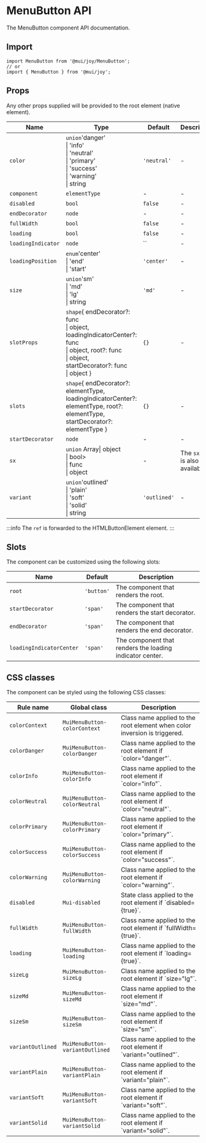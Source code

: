 # MenuButton API

The MenuButton component API documentation.

## Import

```
import MenuButton from '@mui/joy/MenuButton';
// or
import { MenuButton } from '@mui/joy';
```

## Props

Any other props supplied will be provided to the root element (native element).

| Name | Type | Default | Description |
| --- | --- | --- | --- |
| `color` | `union`'danger'<br>\| 'info'<br>\| 'neutral'<br>\| 'primary'<br>\| 'success'<br>\| 'warning'<br>\| string | `'neutral'` | - |
| `component` | `elementType` | - | - |
| `disabled` | `bool` | `false` | - |
| `endDecorator` | `node` | - | - |
| `fullWidth` | `bool` | `false` | - |
| `loading` | `bool` | `false` | - |
| `loadingIndicator` | `node` | `` | - |
| `loadingPosition` | `enum`'center'<br>\| 'end'<br>\| 'start' | `'center'` | - |
| `size` | `union`'sm'<br>\| 'md'<br>\| 'lg'<br>\| string | `'md'` | - |
| `slotProps` | `shape`{ endDecorator?: func<br>\| object, loadingIndicatorCenter?: func<br>\| object, root?: func<br>\| object, startDecorator?: func<br>\| object } | `{}` | - |
| `slots` | `shape`{ endDecorator?: elementType, loadingIndicatorCenter?: elementType, root?: elementType, startDecorator?: elementType } | `{}` | - |
| `startDecorator` | `node` | - | - |
| `sx` | `union` Array\| object<br>\| bool><br>\| func<br>\| object | - | The `sx` prop is also available. |
| `variant` | `union`'outlined'<br>\| 'plain'<br>\| 'soft'<br>\| 'solid'<br>\| string | `'outlined'` | - |

:::info
The `ref` is forwarded to the HTMLButtonElement element.
:::

## Slots

The component can be customized using the following slots:

| Name | Default | Description |
| --- | --- | --- |
| `root` | `'button'` | The component that renders the root. |
| `startDecorator` | `'span'` | The component that renders the start decorator. |
| `endDecorator` | `'span'` | The component that renders the end decorator. |
| `loadingIndicatorCenter` | `'span'` | The component that renders the loading indicator center. |

## CSS classes

The component can be styled using the following CSS classes:

| Rule name | Global class | Description |
| --- | --- | --- |
| `colorContext` | `MuiMenuButton-colorContext` | Class name applied to the root element when color inversion is triggered. |
| `colorDanger` | `MuiMenuButton-colorDanger` | Class name applied to the root element if \`color="danger"\`. |
| `colorInfo` | `MuiMenuButton-colorInfo` | Class name applied to the root element if \`color="info"\`. |
| `colorNeutral` | `MuiMenuButton-colorNeutral` | Class name applied to the root element if \`color="neutral"\`. |
| `colorPrimary` | `MuiMenuButton-colorPrimary` | Class name applied to the root element if \`color="primary"\`. |
| `colorSuccess` | `MuiMenuButton-colorSuccess` | Class name applied to the root element if \`color="success"\`. |
| `colorWarning` | `MuiMenuButton-colorWarning` | Class name applied to the root element if \`color="warning"\`. |
| `disabled` | `Mui-disabled` | State class applied to the root element if \`disabled={true}\`. |
| `fullWidth` | `MuiMenuButton-fullWidth` | Class name applied to the root element if \`fullWidth={true}\`. |
| `loading` | `MuiMenuButton-loading` | Class name applied to the root element if \`loading={true}\`. |
| `sizeLg` | `MuiMenuButton-sizeLg` | Class name applied to the root element if \`size="lg"\`. |
| `sizeMd` | `MuiMenuButton-sizeMd` | Class name applied to the root element if \`size="md"\`. |
| `sizeSm` | `MuiMenuButton-sizeSm` | Class name applied to the root element if \`size="sm"\`. |
| `variantOutlined` | `MuiMenuButton-variantOutlined` | Class name applied to the root element if \`variant="outlined"\`. |
| `variantPlain` | `MuiMenuButton-variantPlain` | Class name applied to the root element if \`variant="plain"\`. |
| `variantSoft` | `MuiMenuButton-variantSoft` | Class name applied to the root element if \`variant="soft"\`. |
| `variantSolid` | `MuiMenuButton-variantSolid` | Class name applied to the root element if \`variant="solid"\`. |
